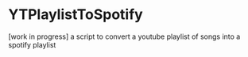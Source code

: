 # YTPlaylistToSpotify
[work in progress] a script to convert a youtube playlist of songs into a spotify playlist

